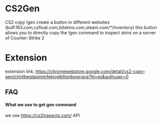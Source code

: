 
# CS2Gen

CS2 copy !gen create a button in different websites (buff.163.com,csfloat.com,bitskins.com,steam.com/*/inventory) this button allows you to directly copy the !gen command to inspect skins on a server of Counter-Strike 2

# Extension

extension link: https://chromewebstore.google.com/detail/cs2-copy-gen/chhjlbeglapjmmfekjoglbfpmbogcgce?hl=es&authuser=0
## FAQ

#### What we use to get gen command

we use https://cs2inspects.com/ API


